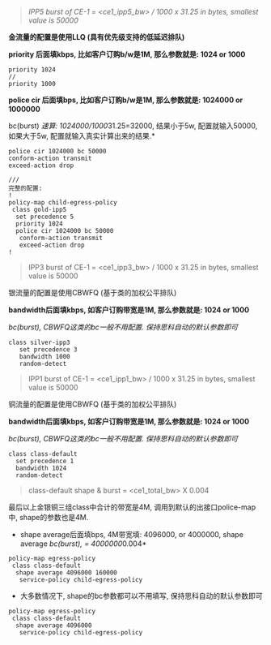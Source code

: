 > *IPP5 burst of CE-1 = <ce1_ipp5_bw> / 1000 x 31.25 in bytes, smallest value is 50000*

**金流量的配置是使用LLQ (具有优先级支持的低延迟排队)**

**priority 后面填kbps, 比如客户订购b/w是1M, 那么参数就是: 1024 or 1000**

```
priority 1024
//
priority 1000
```

**police cir 后面填bps, 比如客户订购b/w是1M, 那么参数就是: 1024000 or 1000000**

bc(burst) *速算: 1024000/1000*31.25=32000, 结果小于5w, 配置就输入50000, 如果大于5w, 配置就输入真实计算出来的结果.* 

```
police cir 1024000 bc 50000
conform-action transmit
exceed-action drop

///
完整的配置: 
!
policy-map child-egress-policy
 class gold-ipp5
  set precedence 5
  priority 1024
  police cir 1024000 bc 50000
   conform-action transmit 
   exceed-action drop
!
```

> IPP3 burst of CE-1 = <ce1_ipp3_bw> / 1000 x 31.25 in bytes, smallest value is 50000

银流量的配置是使用CBWFQ (基于类的加权公平排队)

**bandwidth后面填kbps, 如客户订购带宽是1M, 那么参数就是: 1024 or 1000**

*bc(burst), CBWFQ这类的bc一般不用配置. 保持思科自动的默认参数即可*

```
class silver-ipp3
   set precedence 3
   bandwidth 1000
   random-detect
```

> IPP1 burst of CE-1 = <ce1_ipp1_bw> / 1000 x 31.25 in bytes, smallest value is 50000

铜流量的配置是使用CBWFQ (基于类的加权公平排队)

**bandwidth后面填kbps, 如客户订购带宽是1M, 那么参数就是: 1024 or 1000**

*bc(burst), CBWFQ这类的bc一般不用配置. 保持思科自动的默认参数即可*

```
class class-default
  set precedence 1
  bandwidth 1024
  random-detect
```

> class-default shape & burst = <ce1_total_bw> X 0.004

最后以上金银铜三组class中合计的带宽是4M, 调用到默认的出接口police-map中, shape的参数也是4M.  

- shape average后面填bps, 4M带宽填: 4096000, or 4000000, shape average *bc(burst), = 4000000*0.004*

```
policy-map egress-policy
 class class-default
  shape average 4096000 160000
   service-policy child-egress-policy
```

- 大多数情况下, shape的bc参数都可以不用填写, 保持思科自动的默认参数即可

```
policy-map egress-policy
 class class-default
  shape average 4096000
   service-policy child-egress-policy
```
